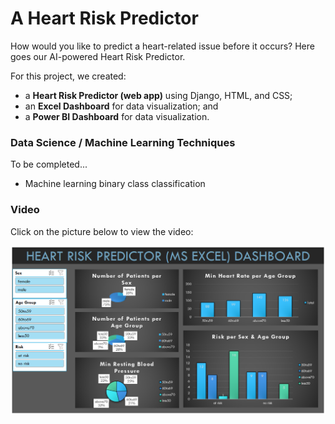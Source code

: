 # A Heart Risk Predictor
How would you like to predict a heart-related issue before it occurs? Here goes our AI-powered Heart Risk Predictor. 

For this project, we created:
- a <b>Heart Risk Predictor (web app)</b> using Django, HTML, and CSS;
- an <b>Excel Dashboard</b> for data visualization; and
- a <b>Power BI Dashboard</b> for data visualization.

### Data Science / Machine Learning Techniques
To be completed...
- Machine learning binary class classification


### Video 
Click on the picture below to view the video:


[![Watch the video](https://github.com/auds-hobbies/p1_heart_risk_predictor/blob/main/github_heart_risk_excel_dashboard.png)](https://youtu.be/pFVV-cahsBc) 


